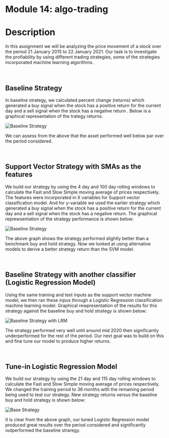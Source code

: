 # Module 14: algo-trading

# Description

In this assignment we will be analyzing the price movement of a stock over the period 21 January 2015 to 22 January 2021. Our task is  to investigate the profiability by using different trading strategies, some of the strategies incorporated machine learning algorithms.

<br>


## Baseline Strategy
 In baseline strategy, we calculated percent change (returns) which generated a buy signal when the stock has a positive return for the current day and a sell signal when the stock has a negative return . Below is a graphical representation of the trategy returns.

![Baseline Strategy](Images/BaselineStrategy.PNG)

We can assess from the above that the asset performed well below par over the period considered.

<br>

## Support Vector Strategy with SMAs as the features
 We build our strategy by using the 4 day and 100 day rolling windows to calculate the Fast and Slow Simple moving average of prices respectively. The features were incorporated in X variables for Support vector classification model. And for y-variable we used the earlier strategy which generated a buy signal when the stock has a positive return for the current day and a sell signal when the stock has a negative return. The graphical reprewsentation of the strategy performance is shown below: 

![Baseline Strategy](Images/SVCresult.PNG)

The above graph shows the strategy performed slightly better than a benchmark buy and hold strategy. Now we looked at using alternative models to derive a better strategy return than the SVM model.

<br>

## Baseline Strategy with another classifier (Logistic Regression Model)
Using the same training and test inputs as the support vector machine model, we then ran these inpus through a Logistic Regression classification machine learning model. Graphical rewpresentation of the results for this strategy against the baseline buy and hold strategy is shown below:

![Baseline Strategy with LRM](Images\OriginalLRresult.PNG)

 The strategy performed very well until around mid 2020 then significantly underperformed for the rest of the period. Our next goal was to build on this and fine tune our model to produce higher returns.

<br>

## Tune-in Logistic Regression Model
We build our strategy by using the 21 day and 115 day rolling windows to calculate the Fast and Slow Simple moving average of prices respectively. We changed the training period to 36 months with the remaining period being used to test our strategy. New strategy returns versus the baseline buy and hold strategy is shown below:

![Base Strategy](Images/TuneinLRresult.PNG)

It is clear from the above graph, our tuned Logistic Regression model produced great results over the period considered and significantly outperformed the baseline straregy.
